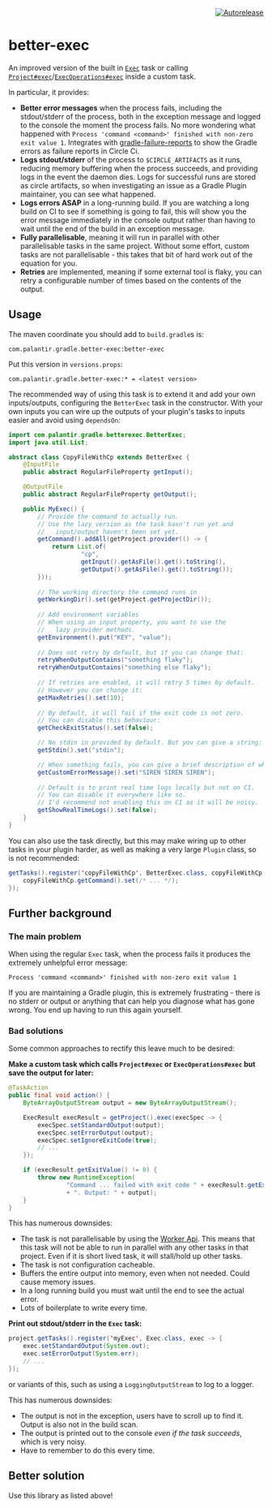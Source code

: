 <p align="right">
<a href="https://autorelease.general.dmz.palantir.tech/palantir/better-exec"><img src="https://img.shields.io/badge/Perform%20an-Autorelease-success.svg" alt="Autorelease"></a>
</p>

# better-exec


An improved version of the built in [`Exec`](https://docs.gradle.org/8.2/javadoc/org/gradle/api/tasks/Exec.html) task or calling [`Project#exec`](https://docs.gradle.org/8.2/javadoc/org/gradle/api/Project.html#exec-org.gradle.api.Action-)/[`ExecOperations#exec`](https://docs.gradle.org/8.2/javadoc/org/gradle/process/ExecOperations.html#exec-org.gradle.api.Action-) inside a custom task.

In particular, it provides:

* **Better error messages** when the process fails, including the stdout/stderr of the process, both in the exception message and logged to the console the moment the process fails. No more wondering what happened with `Process 'command <command>' finished with non-zero exit value 1`. Integrates with [gradle-failure-reports](https://github.com/palantir/gradle-failure-reports) to show the Gradle errors as failure reports in Circle Ci.
* **Logs stdout/stderr** of the process to `$CIRCLE_ARTIFACTS` as it runs, reducing memory buffering when the process succeeds, and providing logs in the event the daemon dies. Logs for successful runs are stored as circle artifacts, so when investigating an issue as a Gradle Plugin maintainer, you can see what happened.
* **Logs errors ASAP** in a long-running build. If you are watching a long build on CI to see if something is going to fail, this will show you the error message immediately in the console output rather than having to wait until the end of the build in an exception message.
* **Fully parallelisable**, meaning it will run in parallel with other parallelisable tasks in the same project. Without some effort, custom tasks are not parallelisable - this takes that bit of hard work out of the equation for you.
* **Retries** are implemented, meaning if some external tool is flaky, you can retry a configurable number of times based on the contents of the output.

## Usage

The maven coordinate you should add to `build.gradle`s is:

```
com.palantir.gradle.better-exec:better-exec
```

Put this version in `versions.props`:

```
com.palantir.gradle.better-exec:* = <latest version>
```

The recommended way of using this task is to extend it and add your own inputs/outputs, configuring the `BetterExec` task in the constructor. With your own inputs you can wire up the outputs of your plugin's tasks to inputs easier and avoid using `dependsOn`:

```java
import com.palantir.gradle.betterexec.BetterExec;
import java.util.List;

abstract class CopyFileWithCp extends BetterExec {
    @InputFile
    public abstract RegularFileProperty getInput();

    @OutputFile
    public abstract RegularFileProperty getOutput();

    public MyExec() {
        // Provide the command to actually run.
        // Use the lazy version as the task hasn't run yet and 
        //   input/output haven't been set yet.
        getCommand().addAll(getProject.provider(() -> {
            return List.of(
                    "cp",
                    getInput().getAsFile().get().toString(),
                    getOutput().getAsFile().get().toString());
        }));
        
        // The working directory the command runs in
        getWorkingDir().set(getProject.getProjectDir());
        
        // Add environment variables
        // When using an input property, you want to use the
        //   lazy provider methods.
        getEnvironment().put("KEY", "value");
        
        // Does not retry by default, but if you can change that:
        retryWhenOutputContains("something flaky");
        retryWhenOutputContains("something else flaky");
        
        // If retries are enabled, it will retry 5 times by default.
        // However you can change it:
        getMaxRetries().set(10);
        
        // By default, it will fail if the exit code is not zero.
        // You can disable this behaviour:
        getCheckExitStatus().set(false);

        // No stdin in provided by default. But you can give a string:
        getStdin().set("stdin");

        // When something fails, you can give a brief description of what
        getCustomErrorMessage().set("SIREN SIREN SIREN");
        
        // Default is to print real time logs locally but not on CI.
        // You can disable it everywhere like so.
        // I'd recommend not enabling this on CI as it will be noisy.
        getShowRealTimeLogs().set(false);
    }
} 
```

You can also use the task directly, but this may make wiring up to other tasks in your plugin harder, as well as making a very large `Plugin` class, so is not recommended:

```java
getTasks().register('copyFileWithCp', BetterExec.class, copyFileWithCp -> {
    copyFileWithCp.getCommand().set(/* ... */);
});
```

## Further background

### The main problem

When using the regular `Exec` task, when the process fails it produces the extremely unhelpful error message:

```
Process 'command <command>' finished with non-zero exit value 1
```

If you are maintaining a Gradle plugin, this is extremely frustrating - there is no stderr or output or anything that can help you diagnose what has gone wrong. You end up having to run this again yourself.

### Bad solutions

Some common approaches to rectify this leave much to be desired:

**Make a custom task which calls `Project#exec` or `ExecOperations#exec` but save the output for later:**

```java
@TaskAction
public final void action() {
    ByteArrayOutputStream output = new ByteArrayOutputStream();

    ExecResult execResult = getProject().exec(execSpec -> {
        execSpec.setStandardOutput(output);
        execSpec.setErrorOutput(output);
        execSpec.setIgnoreExitCode(true);
        // ...
    });

    if (execResult.getExitValue() != 0) {
        throw new RuntimeException(
                "Command ... failed with exit code " + execResult.getExitValue() 
                + ". Output: " + output);
    }
}
```

This has numerous downsides:

* The task is not parallelisable by using the [Worker Api](https://docs.gradle.org/current/userguide/worker_api.html). This means that this task will not be able to run in parallel with any other tasks in that project. Even if it is short lived task, it will stall/hold up other tasks.
* The task is not configuration cacheable.
* Buffers the entire output into memory, even when not needed. Could cause memory issues.
* In a long running build you must wait until the end to see the actual error.
* Lots of boilerplate to write every time.

**Print out stdout/stderr in the `Exec` task:**

```java
project.getTasks().register('myExec', Exec.class, exec -> {
    exec.setStandardOutput(System.out);
    exec.setErrorOutput(System.err);
    // ...
});
```

or variants of this, such as using a `LoggingOutputStream` to log to a logger.

This has numerous downsides:

* The output is not in the exception, users have to scroll up to find it. Output is also not in the build scan.
* The output is printed out to the console _even if the task succeeds_, which is very noisy.
* Have to remember to do this every time.

## Better solution

Use this library as listed above!
